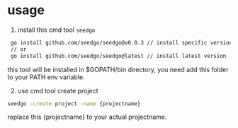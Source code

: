# usage
1. install this cmd tool `seedgo`
```bash
 go install github.com/seedgo/seedgo@v0.0.3 // install specific version
 // or
 go install github.com/seedgo/seedgo@latest // install latest version
```
this tool will be installed in $GOPATH/bin directory, you need add this folder to your PATH env variable.

2. use cmd tool create project
```bash
seedgo -create project -name {projectname}
```
replace this {projectname} to your actual projectname.

